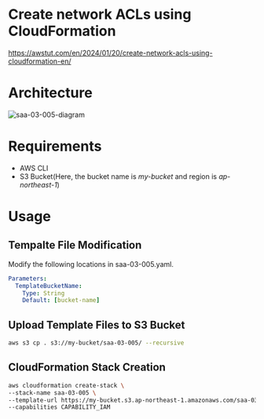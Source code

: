 # Create network ACLs using CloudFormation

https://awstut.com/en/2024/01/20/create-network-acls-using-cloudformation-en/

# Architecture

![saa-03-005-diagram](https://github.com/awstut-an-r/awstut-fa/assets/84276199/aa111f81-96d5-490d-9cc9-e54534015462)

# Requirements

* AWS CLI
* S3 Bucket(Here, the bucket name is *my-bucket* and region is *ap-northeast-1*)

# Usage

## Tempalte File Modification

Modify the following locations in saa-03-005.yaml.

```yaml
Parameters:
  TemplateBucketName:
    Type: String
    Default: [bucket-name]
```

## Upload  Template Files to S3 Bucket

```bash
aws s3 cp . s3://my-bucket/saa-03-005/ --recursive
```

## CloudFormation Stack Creation

```bash
aws cloudformation create-stack \
--stack-name saa-03-005 \
--template-url https://my-bucket.s3.ap-northeast-1.amazonaws.com/saa-03-005/saa-03-005.yaml \
--capabilities CAPABILITY_IAM
```
